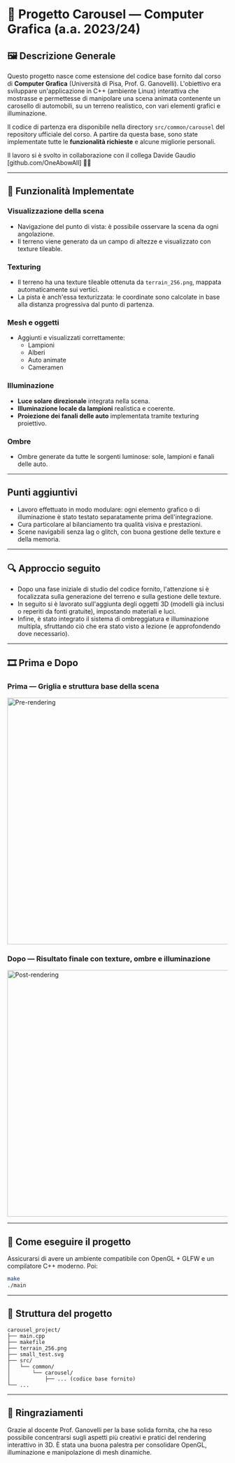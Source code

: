 # 🎢 Progetto Carousel — Computer Grafica (a.a. 2023/24)

## 🖼️ Descrizione Generale

Questo progetto nasce come estensione del codice base fornito dal corso di **Computer Grafica** (Università di Pisa, Prof. G. Ganovelli). L'obiettivo era sviluppare un'applicazione in C++ (ambiente Linux) interattiva che mostrasse e permettesse di manipolare una scena animata contenente un carosello di automobili, su un terreno realistico, con vari elementi grafici e illuminazione.

Il codice di partenza era disponibile nella directory `src/common/carousel` del repository ufficiale del corso. A partire da questa base, sono state implementate tutte le **funzionalità richieste** e alcune migliorie personali.

Il lavoro si è svolto in collaborazione con il collega Davide Gaudio [github.com/OneAbowAll] 🖖🏼

---

## 🔧 Funzionalità Implementate

### Visualizzazione della scena

- Navigazione del punto di vista: è possibile osservare la scena da ogni angolazione.
- Il terreno viene generato da un campo di altezze e visualizzato con texture tileable.

### Texturing

- Il terreno ha una texture tileable ottenuta da `terrain_256.png`, mappata automaticamente sui vertici.
- La pista è anch'essa texturizzata: le coordinate sono calcolate in base alla distanza progressiva dal punto di partenza.

### Mesh e oggetti

- Aggiunti e visualizzati correttamente:
  - Lampioni
  - Alberi
  - Auto animate
  - Cameramen

### Illuminazione

- **Luce solare direzionale** integrata nella scena.
- **Illuminazione locale da lampioni** realistica e coerente.
- **Proiezione dei fanali delle auto** implementata tramite texturing proiettivo.

### Ombre

- Ombre generate da tutte le sorgenti luminose: sole, lampioni e fanali delle auto.

---

## Punti aggiuntivi

- Lavoro effettuato in modo modulare: ogni elemento grafico o di illuminazione è stato testato separatamente prima dell'integrazione.
- Cura particolare al bilanciamento tra qualità visiva e prestazioni.
- Scene navigabili senza lag o glitch, con buona gestione delle texture e della memoria.

---

## 🔍 Approccio seguito

- Dopo una fase iniziale di studio del codice fornito, l'attenzione si è focalizzata sulla generazione del terreno e sulla gestione delle texture.
- In seguito si è lavorato sull'aggiunta degli oggetti 3D (modelli già inclusi o reperiti da fonti gratuite), impostando materiali e luci.
- Infine, è stato integrato il sistema di ombreggiatura e illuminazione multipla, sfruttando ciò che era stato visto a lezione (e approfondendo dove necessario).

---

## 🎞️ Prima e Dopo

### Prima — Griglia e struttura base della scena
<img width="544" height="564" alt="Pre-rendering" src="https://github.com/user-attachments/assets/6a23e7f9-a502-4545-884b-46db9f178455" />

### Dopo — Risultato finale con texture, ombre e illuminazione
<img width="544" height="564" alt="Post-rendering" src="https://github.com/user-attachments/assets/0cf3aab4-2aea-4085-88ba-e10c6d769f04" />

---

## 🚀 Come eseguire il progetto

Assicurarsi di avere un ambiente compatibile con OpenGL + GLFW e un compilatore C++ moderno. Poi:

```bash
make
./main
```

---

## 📁 Struttura del progetto

```
carousel_project/
├── main.cpp
├── makefile
├── terrain_256.png
├── small_test.svg
├── src/
│   └── common/
│       └── carousel/
│           ├── ... (codice base fornito)
└── ...
```

---

## 🙌 Ringraziamenti

Grazie al docente Prof. Ganovelli per la base solida fornita, che ha reso possibile concentrarsi sugli aspetti più creativi e pratici del rendering interattivo in 3D. È stata una buona palestra per consolidare OpenGL, illuminazione e manipolazione di mesh dinamiche.

